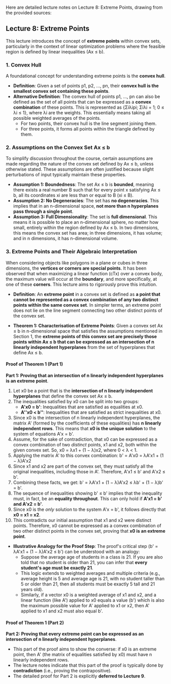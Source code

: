 Here are detailed lecture notes on Lecture 8: Extreme Points, drawing from the provided sources:

## Lecture 8: Extreme Points

This lecture introduces the concept of **extreme points** within convex sets, particularly in the context of linear optimization problems where the feasible region is defined by linear inequalities (Ax ≤ b).

### 1. Convex Hull

A foundational concept for understanding extreme points is the **convex hull**.
*   **Definition**: Given a set of points p1, p2, ..., pn, their **convex hull is the smallest convex set containing these points**.
*   **Alternative Definition**: The convex hull of points p1, ..., pn can also be defined as the set of all points that can be expressed as a **convex combination** of these points. This is represented as {Σiλipi; Σiλi = 1; 0 ≤ λi ≤ 1}, where λi are the weights. This essentially means taking all possible weighted averages of the points.
    *   For two points, their convex hull is the line segment joining them.
    *   For three points, it forms all points within the triangle defined by them.

### 2. Assumptions on the Convex Set Ax ≤ b

To simplify discussion throughout the course, certain assumptions are made regarding the nature of the convex set defined by Ax ≤ b, unless otherwise stated. These assumptions are often justified because slight perturbations of input typically maintain these properties.
*   **Assumption 1: Boundedness**: The set Ax ≤ b is **bounded**, meaning there exists a real number B such that for every point x satisfying Ax ≤ b, all its coordinates xi are less than or equal to B (xi ≤ B).
*   **Assumption 2: No Degeneracies**: The set has **no degeneracies**. This implies that in an n-dimensional space, **not more than n hyperplanes pass through a single point**.
*   **Assumption 3: Full Dimensionality**: The set is **full dimensional**. This means it is possible to place an n-dimensional sphere, no matter how small, entirely within the region defined by Ax ≤ b. In two dimensions, this means the convex set has area; in three dimensions, it has volume; and in n dimensions, it has n-dimensional volume.

### 3. Extreme Points and Their Algebraic Interpretation

When considering objects like polygons in a plane or cubes in three dimensions, the **vertices or corners are special points**. It has been observed that when maximizing a linear function (cTx) over a convex body, the maximum value will occur at the **boundary**, and more specifically, at one of these **corners**. This lecture aims to rigorously prove this intuition.

*   **Definition**: An **extreme point** in a convex set is defined as **a point that cannot be represented as a convex combination of any two distinct points within the same convex set**. In simpler terms, an extreme point does not lie on the line segment connecting two other distinct points of the convex set.

*   **Theorem 1: Characterisation of Extreme Points**: Given a convex set Ax ≤ b in n-dimensional space that satisfies the assumptions mentioned in Section 1, the **extreme points of this convex set are precisely those points within Ax ≤ b that can be expressed as an intersection of n linearly independent hyperplanes** from the set of hyperplanes that define Ax ≤ b.

#### Proof of Theorem 1 (Part 1)

**Part 1: Proving that an intersection of n linearly independent hyperplanes is an extreme point**.
1.  Let x0 be a point that is the **intersection of n linearly independent hyperplanes** that define the convex set Ax ≤ b.
2.  The inequalities satisfied by x0 can be split into two groups:
    *   **A'x0 = b'**: Inequalities that are satisfied as equalities at x0.
    *   **A''x0 < b''**: Inequalities that are satisfied as strict inequalities at x0.
3.  Since x0 is the intersection of n linearly independent hyperplanes, the matrix A' (formed by the coefficients of these equalities) has **n linearly independent rows**. This means that **x0 is the unique solution** to the system of equations A'x = b'.
4.  Assume, for the sake of contradiction, that x0 can be expressed as a convex combination of two *distinct* points, x1 and x2, both within the given convex set. So, x0 = λx1 + (1 − λ)x2, where 0 < λ < 1.
5.  Applying the matrix A' to this convex combination:
    b' = A'x0
    = λA'x1 + (1 − λ)A'x2
6.  Since x1 and x2 are part of the convex set, they must satisfy all the original inequalities, including those in A'. Therefore, A'x1 ≤ b' and A'x2 ≤ b'.
7.  Combining these facts, we get:
    b' = λA'x1 + (1 − λ)A'x2 ≤ λb' + (1 − λ)b' = b'.
8.  The sequence of inequalities showing b' ≤ b' implies that the inequality must, in fact, be an **equality throughout**. This can only hold if **A'x1 = b' and A'x2 = b'**.
9.  Since x0 is the *only* solution to the system A'x = b', it follows directly that **x0 = x1 = x2**.
10. This contradicts our initial assumption that x1 and x2 were distinct points. Therefore, x0 cannot be expressed as a convex combination of two other distinct points in the convex set, proving that **x0 is an extreme point**.

*   **Illustrative Analogy for the Proof Step**: The proof's critical step (b' = λA'x1 + (1 − λ)A'x2 ≤ b') can be understood with an analogy:
    *   Suppose the average age of students in a class is 21. If you are also told that no student is older than 21, you can infer that **every student's age must be exactly 21**.
    *   This logic extends to weighted averages and multiple criteria (e.g., average height is 5 and average age is 21, with no student taller than 5 or older than 21, then all students must be exactly 5 tall and 21 years old).
    *   Similarly, if a vector x0 is a weighted average of x1 and x2, and a linear function (like A') applied to x0 equals a value (b') which is also the maximum possible value for A' applied to x1 or x2, then A' applied to x1 and x2 must also equal b'.

#### Proof of Theorem 1 (Part 2)

**Part 2: Proving that every extreme point can be expressed as an intersection of n linearly independent hyperplanes**.
*   This part of the proof aims to show the converse: if x0 is an extreme point, then A' (the matrix of equalities satisfied by x0) must have n linearly independent rows.
*   The lecture notes indicate that this part of the proof is typically done by **contradiction** (i.e., proving the contrapositive).
*   The detailed proof for Part 2 is explicitly **deferred to Lecture 9**.